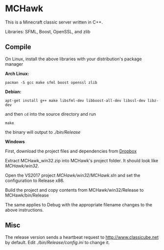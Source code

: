 # MCHawk

This is a Minecraft classic server written in C++.

Libraries: SFML, Boost, OpenSSL, and zlib

## Compile

On Linux, install the above libraries with your distribution's package manager

**Arch Linux:**

```
pacman -S gcc make sfml boost openssl zlib
```

**Debian:**

```
apt-get install g++ make libsfml-dev libboost-all-dev libssl-dev libz-dev
```

and then `cd` into the source directory and run

```
make
```

the binary will output to *./bin/Release*

**Windows**

First, download the project files and dependencies from [Dropbox](https://www.dropbox.com/s/9lultfjwq4362j6/MCHawk_win32.zip?dl=0)

Extract MCHawk_win32.zip into MCHawk's project folder. It should look like *MCHawk/win32*.

Open the VS2017 project *MCHawk/win32/MCHawk.sln* and set the configuration to Release x86.

Build the project and copy contents from MCHawk/win32/Release to MCHawk/bin/Release

The same applies to Debug with the appropriate filename changes to the above instructions.

## Misc

The release version sends a heartbeat request to http://www.classicube.net by default. Edit *./bin/Release/config.ini* to change it.
